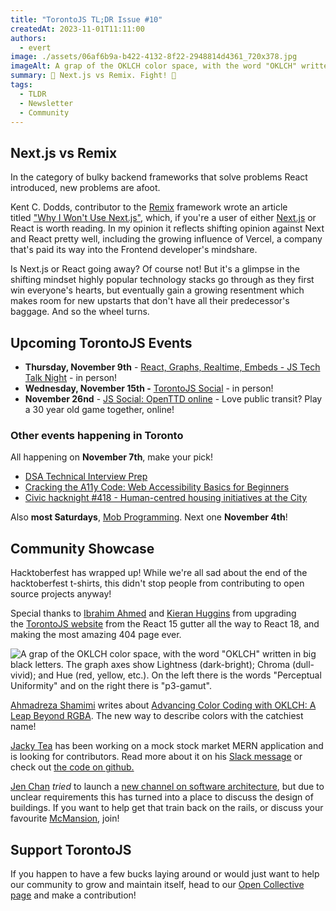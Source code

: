 ```yaml
---
title: "TorontoJS TL;DR Issue #10"
createdAt: 2023-11-01T11:11:00
authors:
  - evert
image: ./assets/06af6b9a-b422-4132-8f22-2948814d4361_720x378.jpg
imageAlt: A grap of the OKLCH color space, with the word "OKLCH" written in big black letters. The graph axes show Lightness (dark-bright); Chroma (dull-vivid); and Hue (red, yellow, etc.). On the left there is the words "Perceptual Uniformity" and on the right there is "p3-gamut".
summary: 🎃 Next.js vs Remix. Fight! 🎃
tags:
  - TLDR
  - Newsletter
  - Community
---
```


## Next.js vs Remix

In the category of bulky backend frameworks that solve problems React introduced, new problems are afoot.

Kent C. Dodds, contributor to the [Remix](https://remix.run/) framework wrote an article titled ["Why I Won't Use Next.js"](https://www.epicweb.dev/why-i-wont-use-nextjs), which, if you're a user of either [Next.js](https://nextjs.org/) or React is worth reading. In my opinion it reflects shifting opinion against Next and React pretty well, including the growing influence of Vercel, a company that's paid its way into the Frontend developer's mindshare.

Is Next.js or React going away? Of course not! But it's a glimpse in the shifting mindset highly popular technology stacks go through as they first win everyone's hearts, but eventually gain a growing resentment which makes room for new upstarts that don't have all their predecessor's baggage. And so the wheel turns.

## Upcoming TorontoJS Events

- **Thursday, November 9th** - [React, Graphs, Realtime, Embeds - JS Tech Talk Night](https://guild.host/events/react-graphs-realtime-lcaib9) - in person!
- **Wednesday, November 15th -** [TorontoJS Social](https://guild.host/events/toronto-js-social-in-27ewzx) - in person!
- **November 26nd** - [JS Social: OpenTTD online](https://guild.host/events/js-social-openttd-online-a76bbz) - Love public transit? Play a 30 year old game together, online!

### Other events happening in Toronto

All happening on **November 7th**, make your pick!

- [DSA Technical Interview Prep](https://www.meetup.com/maple-code/events/296263668/)
- [Cracking the A11y Code: Web Accessibility Basics for Beginners](https://www.meetup.com/techtank-to/events/296957170/)
- [Civic hacknight #418 - Human-centred housing initiatives at the City](https://www.meetup.com/civic-tech-toronto/events/297055454/)

Also **most Saturdays**, [Mob Programming](https://www.meetup.com/maple-code/events/297084554/). Next one **November 4th**!

## Community Showcase

Hacktoberfest has wrapped up! While we're all sad about the end of the hacktoberfest t-shirts, this didn't stop people from contributing to open source projects anyway!

Special thanks to [Ibrahim Ahmed](https://www.linkedin.com/in/ibraheemdev/?originalSubdomain=ca) and [Kieran Huggins](https://kieran.ca/) from upgrading the [TorontoJS website](https://torontojs.com/) from the React 15 gutter all the way to React 18, and making the most amazing 404 page ever.

![A grap of the OKLCH color space, with the word "OKLCH" written in big black letters. The graph axes show Lightness (dark-bright); Chroma (dull-vivid); and Hue (red, yellow, etc.). On the left there is the words "Perceptual Uniformity" and on the right there is "p3-gamut".](./assets/06af6b9a-b422-4132-8f22-2948814d4361_720x378.jpg)

[Ahmadreza Shamimi](https://www.linkedin.com/in/ahmadreza-shamimi/?originalSubdomain=ca) writes about [Advancing Color Coding with OKLCH: A Leap Beyond RGBA](https://ahmadrezashamimi.medium.com/advancing-color-coding-with-oklch-a-leap-beyond-rgba-2577d821aba0). The new way to describe colors with the catchiest name!

[Jacky Tea](https://www.linkedin.com/in/jackytea/) has been working on a mock stock market MERN application and is looking for contributors. Read more about it on his [Slack message](https://torontojs.slack.com/archives/C06HNH45U/p1697917393203799) or check out [the code on github.](https://github.com/JackyTea/Mock-Stocks-Collaborative)

[Jen Chan](https://www.jenchan.biz/) _tried_ to launch a [new channel on software architecture](https://torontojs.slack.com/archives/C060NFVLW15), but due to unclear requirements this has turned into a place to discuss the design of buildings. If you want to help get that train back on the rails, or discuss your favourite [McMansion](https://en.wikipedia.org/wiki/McMansion), join!

## Support TorontoJS

If you happen to have a few bucks laying around or would just want to help our community to grow and maintain itself, head to our [Open Collective page](https://opencollective.com/torontojs) and make a contribution!
